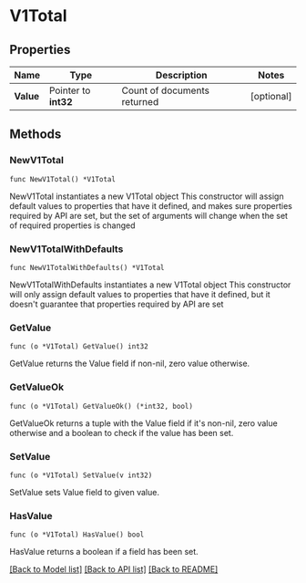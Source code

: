 # V1Total

## Properties

Name | Type | Description | Notes
------------ | ------------- | ------------- | -------------
**Value** | Pointer to **int32** | Count of documents returned | [optional] 

## Methods

### NewV1Total

`func NewV1Total() *V1Total`

NewV1Total instantiates a new V1Total object
This constructor will assign default values to properties that have it defined,
and makes sure properties required by API are set, but the set of arguments
will change when the set of required properties is changed

### NewV1TotalWithDefaults

`func NewV1TotalWithDefaults() *V1Total`

NewV1TotalWithDefaults instantiates a new V1Total object
This constructor will only assign default values to properties that have it defined,
but it doesn't guarantee that properties required by API are set

### GetValue

`func (o *V1Total) GetValue() int32`

GetValue returns the Value field if non-nil, zero value otherwise.

### GetValueOk

`func (o *V1Total) GetValueOk() (*int32, bool)`

GetValueOk returns a tuple with the Value field if it's non-nil, zero value otherwise
and a boolean to check if the value has been set.

### SetValue

`func (o *V1Total) SetValue(v int32)`

SetValue sets Value field to given value.

### HasValue

`func (o *V1Total) HasValue() bool`

HasValue returns a boolean if a field has been set.


[[Back to Model list]](../README.md#documentation-for-models) [[Back to API list]](../README.md#documentation-for-api-endpoints) [[Back to README]](../README.md)


